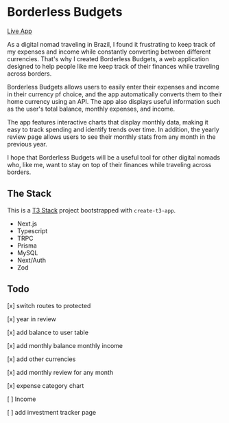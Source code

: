 # Borderless Budgets

[Live App](https://borderless-budgets.josht.art)

As a digital nomad traveling in Brazil, I found it frustrating to keep track of my expenses and income while constantly converting between different currencies. That's why I created Borderless Budgets, a web application designed to help people like me keep track of their finances while traveling across borders.

Borderless Budgets allows users to easily enter their expenses and income in their currency pf choice, and the app automatically converts them to their home currency using an API. The app also displays useful information such as the user's total balance, monthly expenses, and income.

The app features interactive charts that display monthly data, making it easy to track spending and identify trends over time. In addition, the yearly review page allows users to see their monthly stats from any month in the previous year.

I hope that Borderless Budgets will be a useful tool for other digital nomads who, like me, want to stay on top of their finances while traveling across borders.

## The Stack

This is a [T3 Stack](https://create.t3.gg/) project bootstrapped with `create-t3-app`.

- Next.js
- Typescript
- TRPC
- Prisma
- MySQL
- Next/Auth
- Zod

## Todo

[x] switch routes to protected

[x] year in review

[x] add balance to user table

[x] add monthly balance monthly income

[x] add other currencies

[x] add monthly review for any month

[x] expense category chart

[ ] Income

[ ] add investment tracker page
